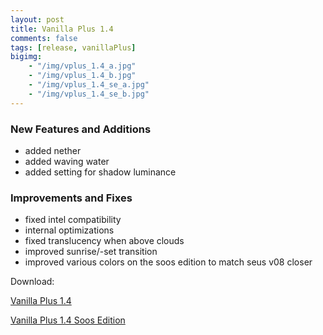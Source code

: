 ```yaml
---
layout: post
title: Vanilla Plus 1.4
comments: false
tags: [release, vanillaPlus]
bigimg: 
    - "/img/vplus_1.4_a.jpg"
    - "/img/vplus_1.4_b.jpg"
    - "/img/vplus_1.4_se_a.jpg"
    - "/img/vplus_1.4_se_b.jpg"
---
```


### New Features and Additions

* added nether
* added waving water
* added setting for shadow luminance

### Improvements and Fixes

* fixed intel compatibility
* internal optimizations
* fixed translucency when above clouds
* improved sunrise/-set transition
* improved various colors on the soos edition to match seus v08 closer


Download:

[Vanilla Plus 1.4](https://github.com/rre36/GLSL-VPlus/releases/download/v1.4/VPlus_v1.4.zip)

[Vanilla Plus 1.4 Soos Edition](https://github.com/rre36/GLSL-VPlus/releases/download/v1.4/VPlus_v1.4_SE.zip)
